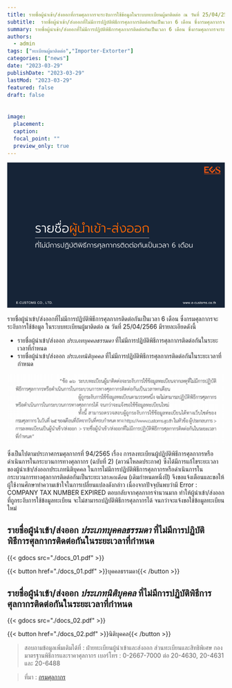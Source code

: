 ```yaml
---
title: รายชื่อผู้นำเข้า/ส่งออกที่กรมศุลกากรจะระงับการใช้ข้อมูลในระบบทะเบียนผู้มาติดต่อ ณ วันที่ 25/04/2566
subtitle:  รายชื่อผู้นำเข้า/ส่งออกที่ไม่มีการปฏิบัติพิธีการศุลกากรติดต่อกันเป็นเวลา 6 เดือน ซึ่งกรมศุลกากรจะระงับการใช้ข้อมูลในระบบทะเบียนผู้มาติดต่อ ณ วันที่ 25/04/2566 
summary: รายชื่อผู้นำเข้า/ส่งออกที่ไม่มีการปฏิบัติพิธีการศุลกากรติดต่อกันเป็นเวลา 6 เดือน ซึ่งกรมศุลกากรจะระงับการใช้ข้อมูลในระบบทะเบียนผู้มาติดต่อ ณ วันที่ 25/04/2566 
authors: 
  - admin
tags: ["ทะเบียนผู้มาติดต่อ","Importer-Extorter"]
categories: ["news"]
date: "2023-03-29"
publishDate: "2023-03-29"
lastMod: "2023-03-29"
featured: false
draft: false


image:
  placement:
  caption:
  focal_point: ""
  preview_only: true
---
```


![](featured.png)

รายชื่อผู้นำเข้า/ส่งออกที่ไม่มีการปฏิบัติพิธีการศุลกากรติดต่อกันเป็นเวลา 6 เดือน ซึ่งกรมศุลกากรจะระงับการใช้ข้อมูล ในระบบทะเบียนผู้มาติดต่อ ณ วันที่ 25/04/2566 มีรายละเอียดดังนี้

-	รายชื่อผู้นำเข้า/ส่งออก *ประเภทบุคคลธรรมดา* ที่ไม่มีการปฏิบัติพิธีการศุลกากรติดต่อกันในระยะเวลาที่กำหนด
-	รายชื่อผู้นำเข้า/ส่งออก *ประเภทนิติบุคคล* ที่ไม่มีการปฏิบัติพิธีการศุลกากรติดต่อกันในระยะเวลาที่กำหนด 

![](img.png)

ซึ่งเป็นไปตามประกาศกรมศุลกากรที่ 94/2565 เรื่อง การลงทะเบียนผู้ปฏิบัติพิธีการศุลกากรหรือดำเนินการในกระบวนการทางศุลกากร (ฉบับที่ 2) (ดาวน์โหลดประกาศ) ซึ่งได้มีการแก้ไขระยะเวลา ของผู้นำเข้า/ส่งออกประเภทนิติบุคคล ในการไม่มีการปฏิบัติพิธีการศุลกากรหรือดำเนินการในกระบวนการทางศุลกากรติดต่อกันเป็นระยะเวลา*หกเดือน* (เดิมกำหนดหนึ่งปี) จึงขอแจ้งเตือนและขอให้ผู้ใช้งานศึกษาทำความเข้าใจในการเปลี่ยนแปลงดังกล่าว เนื่องจากปัจจุบันพบว่ามี Error : COMPANY TAX NUMBER EXPIRED ตอบกลับจากศุลกากรจำนวนมาก ทำให้ผู้นำเข้า/ส่งออกที่ถูกระงับการใช้ข้อมูลทะเบียน จะไม่สามารถปฏิบัติพิธีการศุลกากรได้ จนกว่าจะแจ้งขอใช้ข้อมูลทะเบียนใหม่


## รายชื่อผู้นำเข้า/ส่งออก *ประเภทบุคคลธรรมดา* ที่ไม่มีการปฏิบัติพิธีการศุลกากรติดต่อกันในระยะเวลาที่กำหนด

{{< gdocs src="./docs_01.pdf" >}}



{{< button href="./docs_01.pdf" >}}บุคคลธรรมดา{{< /button >}}

## รายชื่อผู้นำเข้า/ส่งออก *ประเภทนิติบุคคล* ที่ไม่มีการปฏิบัติพิธีการศุลกากรติดต่อกันในระยะเวลาที่กำหนด

{{< gdocs src="./docs_02.pdf" >}}



{{< button href="./docs_02.pdf" >}}นิติบุคคล{{< /button >}}


> สอบถามข้อมูลเพิ่มเติมได้ที่ : ฝ่ายทะเบียนผู้นำเข้าและส่งออก ส่วนทะเบียนและสิทธิพิเศษ กองมาตรฐานพิธีการและราคาศุลกากร เบอร์โทร : 0-2667-7000 ต่อ 20-4630, 20-4631 และ 20-6488

> ที่มา : [กรมศุลกากร](https://www.customs.go.th/list_strc_download.php?ini_content=business_160426_01_160915_01_160915_04&ini_menu=menu_business_160421_01_160421_01&lang=th&root_left_menu=menu_business_160421_01_160421_01&left_menu=menu_business_160421_01_160421_01_160915_04)

